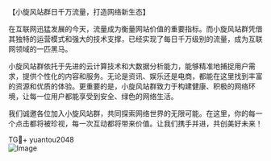【小旋风站群日千万流量，打造网络新生态】

在互联网迅猛发展的今天，流量成为衡量网站价值的重要指标。而小旋风站群凭借其独特的运营模式和强大的技术支撑，已经实现了每日千万级别的流量，成为互联网领域的一匹黑马。

小旋风站群依托于先进的云计算技术和大数据分析能力，能够精准地捕捉用户需求，提供个性化的内容和服务。无论是资讯、娱乐还是电商，都能在这里找到丰富的资源和优质的体验。更重要的是，小旋风站群致力于构建健康、积极的网络环境，让每一位用户都能享受到安全、绿色的网络生活。

我们诚邀各位加入小旋风站群，共同探索网络世界的无限可能。在这里，你的每一个点击都将被珍视，每一次互动都将带来价值。让我们携手并进，共创美好未来！

TG💪+ yuantou2048  
![Image](https://github.com/user-attachments/assets/42a5a4a5-fea9-4a1d-8aa0-73e57e430cca)